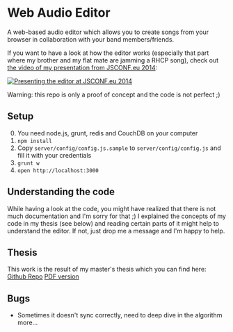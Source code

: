 # Web Audio Editor

A web-based audio editor which allows you to create songs from your browser in collaboration with your band members/friends.

If you want to have a look at how the editor works (especially that part where my brother and my flat mate are jamming a RHCP song), check out [the video of my presentation from JSCONF.eu 2014](http://youtu.be/cqtBpCqgOgM):

[![Presenting the editor at JSCONF.eu 2014](http://img.youtube.com/vi/cqtBpCqgOgM/0.jpg)](http://youtu.be/cqtBpCqgOgM)

Warning: this repo is only a proof of concept and the code is not perfect ;)

## Setup

0. You need node.js, grunt, redis and CouchDB on your computer
1. `npm install`
2. Copy `server/config/config.js.sample` to `server/config/config.js` and fill it with your credentials
3. `grunt w`
4. `open http://localhost:3000`

## Understanding the code

While having a look at the code, you might have realized that there is not much documentation and I'm sorry for that ;) I explained the concepts of my code in my thesis (see below) and reading certain parts of it might help to understand the editor. If not, just drop me a message and I'm happy to help.

## Thesis

This work is the result of my master's thesis which you can find here: [Github Repo](https://github.com/janmonschke/Master-s-Thesis---Web-Audio-DAW) [PDF version](http://cl.ly/1H111o1w1Z0T)

## Bugs

- Sometimes it doesn't sync correctly, need to deep dive in the algorithm more...